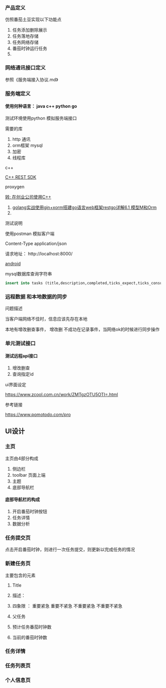 



### 产品定义

仿照番茄土豆实现以下功能点

1. 任务添加删除展示
2. 任务落地存储
3. 任务网络存储
4. 番茄时钟运行任务
5. 



### 网络通讯接口定义

参照《服务端接入协议.md》



### 服务端定义



#### 使用何种语言：  java  c++  python  go

测试环境使用python 模拟服务端接口

需要的库

1. http 通讯
2. orm框架  mysql
3. 加密
4. 线程库



c++

[C++ REST SDK](https://github.com/Microsoft/cpprestsdk) 

proxygen  

[转: 在创业公司使用C++](https://www.cnblogs.com/jhj117/p/5998048.html)





1. [golang实战使用gin+xorm搭建go语言web框架restgo详解6.1 模型M和Orm](https://blog.csdn.net/keytounix/article/details/79336630)
2. 



测试说明

使用postman   模拟客户端



Content-Type  application/json 



请求地址： http://localhost:8000/ 



[android](http://old.zcool.com.cn/work/ZMTgzOTU5OTI=.html)







mysql数据库查询字符串

```sql
insert into tasks (title,description,completed,ticks_expect,ticks_consume,father_id,selected,sub_ids,create_time,user_id)  values('title', 'description', 0, 0, 0, 0, 0, '', 1530615604470, 1)
```





### 远程数据 和本地数据的同步

问题描述

当客户端网络不佳时，信息应该先存在本地



本地有增改删查事件，   增改删 不成功在记录事件，当网络ok的时候进行同步操作



### 单元测试接口

#### 测试远程api接口

1. 增改删查
2. 查询指定id



ui界面设定

https://www.zcool.com.cn/work/ZMTgzOTU5OTI=.html



参考链接

https://www.pomotodo.com/pro



## UI设计

### 主页



主页由4部分构成

1. 侧边栏
2. toolbar  页面上端
3. 主题
4. 底部导航栏



#### 底部导航栏的构成

1. 开启番茄时钟按钮
2. 任务详情
3. 数据分析



### 任务提交页

点击开启番茄时钟，则进行一次任务提交，则更新以完成任务的情况

### 新建任务页

主要包含的元素

1. Title

2. 描述：

3. 四象限 ： 重要紧急   重要不紧急   不重要紧急  不重要不紧急

4. 父任务

5. 预计任务番茄时钟数

6. 当前的番茄时钟数

   

### 任务详情

### 任务列表页



### 个人信息页




